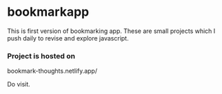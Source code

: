 # bookmarkapp

This is first version of bookmarking app. These are small projects which I push daily to revise and explore javascript.

### Project is hosted on

bookmark-thoughts.netlify.app/

Do visit.
